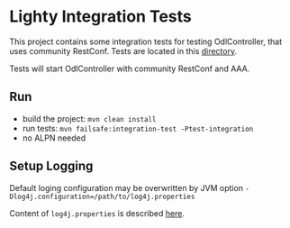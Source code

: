 # Lighty Integration Tests

This project contains some integration tests for testing OdlController, that uses community RestConf.
Tests are located in this [directory](src/test/java/io/lighty/kit/examples/tests).

Tests will start OdlController with community RestConf and AAA.

Run
-------------
* build the project: ```mvn clean install```
* run tests: ```mvn failsafe:integration-test -Ptest-integration```
* no ALPN needed

Setup Logging
-------------
Default loging configuration may be overwritten by JVM option
```-Dlog4j.configuration=/path/to/log4j.properties```

Content of ```log4j.properties``` is described [here](https://logging.apache.org/log4j/2.x/manual/configuration.html).


